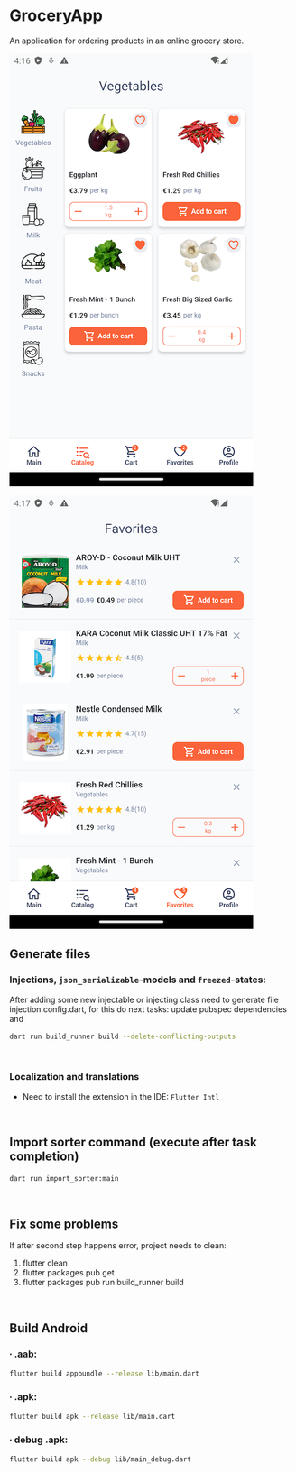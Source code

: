 # GroceryApp

An application for ordering products in an online grocery store.

![Catalog](./screenshots/Screenshot_20240807_161647.png "Product catalog")

![Favorites](./screenshots/Screenshot_20240807_161754.png "Favorites")

## Generate files
### Injections,  `json_serializable`-models and `freezed`-states:
After adding some new injectable or injecting class need to generate file injection.config.dart, for this do next tasks: update pubspec dependencies and
```sh
dart run build_runner build --delete-conflicting-outputs
```

<br />

### Localization and translations
- Need to install the extension in the IDE: `Flutter Intl`

<br />

## Import sorter command (execute after task completion)
```sh
dart run import_sorter:main
```

<br />

## Fix some problems
If after second step happens error, project needs to clean:

1. flutter clean
2. flutter packages pub get
3. flutter packages pub run build_runner build

<br />

## Build Android

### &#8729; .aab:

```sh
flutter build appbundle --release lib/main.dart
```

### &#8729; .apk:

```sh
flutter build apk --release lib/main.dart
```

### &#8729; debug .apk:

```sh
flutter build apk --debug lib/main_debug.dart
```
<br />
